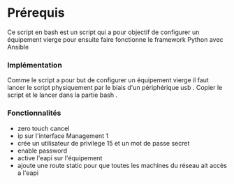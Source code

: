 # Prérequis

Ce script en bash est un script qui a pour objectif de configurer un équipement vierge pour ensuite faire fonctionne le framework Python avec Ansible

### Implémentation

Comme le script a pour but de configurer un équipement vierge il faut lancer le script physiquement par le biais d'un périphérique usb .
Copier le script et le lancer dans la partie bash .

### Fonctionnalités

- zero touch cancel
- ip sur l'interface Management 1
- crée un utilisateur de privilege 15 et un mot de passe secret
- enable password
- active l'eapi sur l'équipement
- ajoute une route static pour que toutes les machines du réseau ait accès a l'eapi
